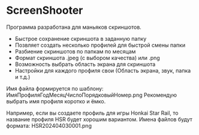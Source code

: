 # ScreenShooter

Программа разработана для маньяков скриншотов.
- Быстрое сохранение скриншота в заданную папку
- Позвляет создать несколько профилей для быстрой смены папки
- Разбиение скриншотов по папкам по месяцам
- Формат скриншота .jpeg (с выбором качества) или .png
- Возможность выбрать область экрана для скриншота
- Настройки для каждого профиля свои (Область экрана, звук, папка и т.д.)

Имя файла формируется по шаблону:
ИмяПрофиляГодМесяцЧислоПорядковыйНомер.png
Рекомендую выбрать имя профиля коротко и ёмко.

Например, если вы создаете профиль для игры Honkai Star Rail, то название профиля HSR будет хорошим вариантом.
Имена файлов будут формата:
HSR202404030001.png
